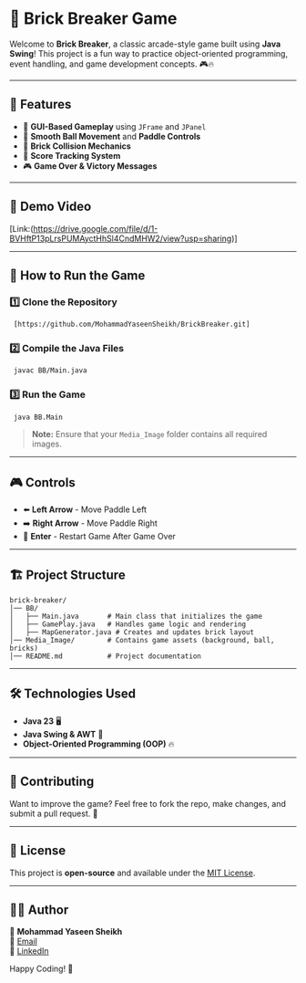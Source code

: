 # 🧱 Brick Breaker Game

Welcome to **Brick Breaker**, a classic arcade-style game built using **Java Swing**! This project is a fun way to practice object-oriented programming, event handling, and game development concepts. 🎮🔥

---

## 📌 Features
- 🎨 **GUI-Based Gameplay** using `JFrame` and `JPanel`
- 🎾 **Smooth Ball Movement** and **Paddle Controls**
- 🧩 **Brick Collision Mechanics**
- 💯 **Score Tracking System**
- 🎮 **Game Over & Victory Messages**

---

## 🎥 Demo Video
[Link:(https://drive.google.com/file/d/1-BVHftP13pLrsPUMAyctHhSl4CndMHW2/view?usp=sharing)]

---

## 🚀 How to Run the Game

### 1️⃣ **Clone the Repository**
```sh
 [https://github.com/MohammadYaseenSheikh/BrickBreaker.git]
```

### 2️⃣ **Compile the Java Files**
```sh
 javac BB/Main.java
```

### 3️⃣ **Run the Game**
```sh
 java BB.Main
```

> **Note:** Ensure that your `Media_Image` folder contains all required images.

---

## 🎮 Controls
- ⬅️ **Left Arrow** - Move Paddle Left
- ➡️ **Right Arrow** - Move Paddle Right
- 🔄 **Enter** - Restart Game After Game Over

---

## 🏗️ Project Structure
```
brick-breaker/
│── BB/
│   ├── Main.java       # Main class that initializes the game
│   ├── GamePlay.java   # Handles game logic and rendering
│   ├── MapGenerator.java # Creates and updates brick layout
│── Media_Image/        # Contains game assets (background, ball, bricks)
│── README.md           # Project documentation
```

---

## 🛠️ Technologies Used
- **Java 23** 🖥️
- **Java Swing & AWT** 🎨
- **Object-Oriented Programming (OOP)** 🔥

---

## 🙌 Contributing
Want to improve the game? Feel free to fork the repo, make changes, and submit a pull request. 🚀

---

## 📜 License
This project is **open-source** and available under the [MIT License](LICENSE).

---
## 👨‍💻 Author

👤 **Mohammad Yaseen Sheikh**  
📧 [Email](mailto:official.yaseen.sheikh@gmail.com)  
🔗 [LinkedIn](https://www.linkedin.com/in/mohammad-yaseen-sheikh-55484915a/) 

Happy Coding! 🚀
